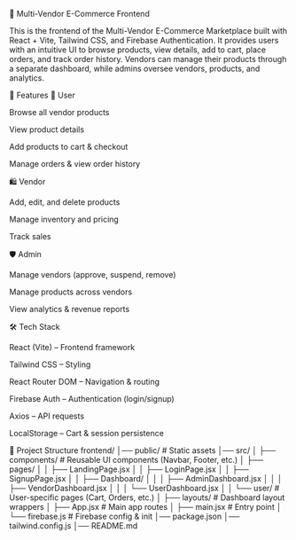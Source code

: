 🛒 Multi-Vendor E-Commerce Frontend

This is the frontend of the Multi-Vendor E-Commerce Marketplace built with React + Vite, Tailwind CSS, and Firebase Authentication.
It provides users with an intuitive UI to browse products, view details, add to cart, place orders, and track order history.
Vendors can manage their products through a separate dashboard, while admins oversee vendors, products, and analytics.

🚀 Features
👤 User

Browse all vendor products

View product details

Add products to cart & checkout

Manage orders & view order history

🛍 Vendor

Add, edit, and delete products

Manage inventory and pricing

Track sales

🛡 Admin

Manage vendors (approve, suspend, remove)

Manage products across vendors

View analytics & revenue reports

🛠 Tech Stack

React (Vite) – Frontend framework

Tailwind CSS – Styling

React Router DOM – Navigation & routing

Firebase Auth – Authentication (login/signup)

Axios – API requests

LocalStorage – Cart & session persistence

📂 Project Structure
frontend/
│── public/                # Static assets
│── src/
│   ├── components/         # Reusable UI components (Navbar, Footer, etc.)
│   ├── pages/
│   │   ├── LandingPage.jsx
│   │   ├── LoginPage.jsx
│   │   ├── SignupPage.jsx
│   │   ├── Dashboard/
│   │   │   ├── AdminDashboard.jsx
│   │   │   ├── VendorDashboard.jsx
│   │   │   └── UserDashboard.jsx
│   │   └── user/           # User-specific pages (Cart, Orders, etc.)
│   ├── layouts/            # Dashboard layout wrappers
│   ├── App.jsx             # Main app routes
│   ├── main.jsx            # Entry point
│   └── firebase.js         # Firebase config & init
│── package.json
│── tailwind.config.js
│── README.md